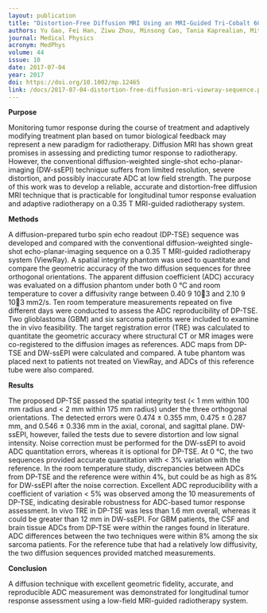 ```yaml
---
layout: publication
title: "Distortion-Free Diffusion MRI Using an MRI-Guided Tri-Cobalt 60 Radiotherapy System: Sequence Verification and Preliminary Clinical Experience"
authors: Yu Gao, Fei Han, Ziwu Zhou, Minsong Cao, Tania Kaprealian, Mitchell Kamrava, Chenyang Wang, Jack Neylon, Daniel A. Low, Yingli Yang, and Peng Hu
journal: Medical Physics
acronym: MedPhys
volume: 44
issue: 10
date: 2017-07-04
year: 2017
doi: https://doi.org/10.1002/mp.12465
link: /docs/2017-07-04-distortion-free-diffusion-mri-viewray-sequence.pdf
---
```

**Purpose** 

Monitoring tumor response during the course of treatment and adaptively modifying treatment plan based on tumor biological feedback may represent a new paradigm for radiotherapy. Diffusion MRI has shown great promises in assessing and predicting tumor response to radiotherapy. However, the conventional diffusion-weighted single-shot echo-planar-imaging (DW-ssEPI) technique suffers from limited resolution, severe distortion, and possibly inaccurate ADC at low field strength. The purpose of this work was to develop a reliable, accurate and distortion-free diffusion MRI technique that is practicable for longitudinal tumor response evaluation and adaptive radiotherapy on a 0.35 T MRI-guided radiotherapy system. 

**Methods**

A diffusion-prepared turbo spin echo readout (DP-TSE) sequence was developed and compared with the conventional diffusion-weighted single-shot echo-planar-imaging sequence on a 0.35 T MRI-guided radiotherapy system (ViewRay). A spatial integrity phantom was used to quantitate and compare the geometric accuracy of the two diffusion sequences for three orthogonal orientations. The apparent diffusion coefficient (ADC) accuracy was evaluated on a diffusion phantom under both 0 °C and room temperature to cover a diffusivity range between 0.40 9 103 and 2.10 9 103 mm2/s. Ten room temperature measurements repeated on five different days were conducted to assess the ADC reproducibility of DP-TSE. Two glioblastoma (GBM) and six sarcoma patients were included to examine the in vivo feasibility. The target registration error (TRE) was calculated to quantitate the geometric accuracy where structural CT or MR images were co-registered to the diffusion images as references. ADC maps from DP-TSE and DW-ssEPI were calculated and compared. A tube phantom was placed next to patients not treated on ViewRay, and ADCs of this reference tube were also compared. 

**Results** 

The proposed DP-TSE passed the spatial integrity test (< 1 mm within 100 mm radius and < 2 mm within 175 mm radius) under the three orthogonal orientations. The detected errors were 0.474 ± 0.355 mm, 0.475 ± 0.287 mm, and 0.546 ± 0.336 mm in the axial, coronal, and sagittal plane. DW-ssEPI, however, failed the tests due to severe distortion and low signal intensity. Noise correction must be performed for the DW-ssEPI to avoid ADC quantitation errors, whereas it is optional for DP-TSE. At 0 °C, the two sequences provided accurate quantitation with < 3% variation with the reference. In the room temperature study, discrepancies between ADCs from DP-TSE and the reference were within 4%, but could be as high as 8% for DW-ssEPI after the noise correction. Excellent ADC reproducibility with a coefficient of variation < 5% was observed among the 10 measurements of DP-TSE, indicating desirable robustness for ADC-based tumor response assessment. In vivo TRE in DP-TSE was less than 1.6 mm overall, whereas it could be greater than 12 mm in DW-ssEPI. For GBM patients, the CSF and brain tissue ADCs from DP-TSE were within the ranges found in literature. ADC differences between the two techniques were within 8% among the six sarcoma patients. For the reference tube that had a relatively low diffusivity, the two diffusion sequences provided matched measurements. 

**Conclusion** 

A diffusion technique with excellent geometric fidelity, accurate, and reproducible ADC measurement was demonstrated for longitudinal tumor response assessment using a low-field MRI-guided radiotherapy system. 
